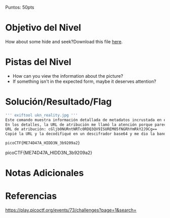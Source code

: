 Puntos: 50pts

# Objetivo del Nivel

How about some hide and seek?Download this file [here](https://artifacts.picoctf.net/c_titan/128/unknown.zip).

# Pistas del Nivel

- How can you view the information about the picture?
- If something isn't in the expected form, maybe it deserves attention?

# Solución/Resultado/Flag

```bash
''' exiftool ukn_reality.jpg '''
Este comando muestra información detallada de metadatos incrustada en el jpg, como la configuración de la cámara, la fecha de creación, las coordenadas GPS (si están disponibles) y más.
En los detalles, la URL de atribución me llamó la atención porque parecía texto base64.
URL de atribución: cGljb0NURntNRTc0RDQ3QV9ISUREM05fNGRhYmRkY2J9Cg==
Copié la URL y la decodifiqué en un descifrador base64 y me dio la bandera

picoCTF{ME74D47A_HIDD3N_3b9209a2}
```

picoCTF{ME74D47A_HIDD3N_3b9209a2}

# Notas Adicionales

# Referencias

https://play.picoctf.org/events/73/challenges?page=1&search=

